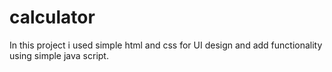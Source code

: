 # calculator
In this project i used simple html and css for UI design and add functionality using simple java script.
